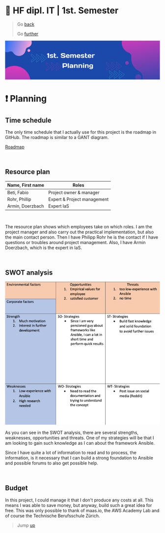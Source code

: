 # :ticket: HF dipl. IT | 1st. Semester

> Go [back](/pages/clarification.md)
>
> Go [further](/pages/variation.md)

![Banner](/img/banner2.png)

# :exclamation: Planning

## Time schedule

The only time schedule that I actually use for this project is the roadmap in GitHub. The roadmap is similar to a GANT diagram.

[Roadmap](https://github.com/users/fo-b/projects/2/views/3)

<br>

## Resource plan

| Name, First name | Roles                      |
|-----------------|-----------------------------|
| Beti, Fabio      | Project owner & manager    |  
| Rohr, Phillip    | Expert & Project management|   
| Armin, Doerzbach | Expert IaS                 | 

<br>

The resource plan shows which employees take on which roles.  I am the project manager and also carry out the practical implementation, but also the main contact person. Then I have Philipp Rohr he is the contact if I have questions or troubles around project management. Also, I have Armin Doerzbach, which is the expert in IaS.

<br>

## SWOT analysis

![SWOT](/img/swot.png)

As you can see in the SWOT analysis, there are several strengths, weaknesses, opportunities and threats. One of my strategies will be that I am looking to gain such knowledge as I can about the framework Ansible. 

Since I have quite a lot of information to read and to process, the information, is it necessary that I can build a strong foundation to Ansible and possible forums to also get possible help.

<br>

## Budget

In this project, I could manage it that I don't produce any costs at all. This means I was able to save money, but anyway, build such a great idea for free. This was only possible to thank of maas.io, the AWS Academy Lab and of course the Technische Berufsschule Zürich.

> Jump [up](#🎫-hf-dipl-it--1st-semester)